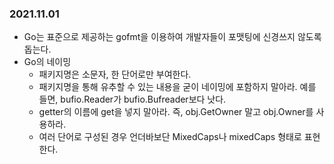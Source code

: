 ### 2021.11.01
- Go는 표준으로 제공하는 gofmt을 이용하여 개발자들이 포맷팅에 신경쓰지 않도록 돕는다.
- Go의 네이밍
    - 패키지명은 소문자, 한 단어로만 부여한다.
    - 패키지명을 통해 유추할 수 있는 내용을 굳이 네이밍에 포함하지 말아라. 예를 들면, bufio.Reader가 bufio.Bufreader보다 낫다.
    - getter의 이름에 get을 넣지 말아라. 즉, obj.GetOwner 말고 obj.Owner를 사용하라.
    - 여러 단어로 구성된 경우 언더바보단 MixedCaps나 mixedCaps 형태로 표현한다.